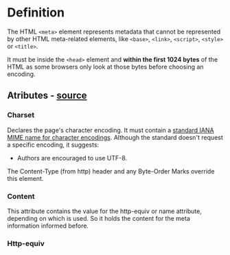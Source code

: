 # Definition

The HTML ```<meta>``` element represents metadata that cannot be represented by other HTML meta-related elements, like ```<base>```, ```<link>```, ```<script>```, ```<style>``` or ```<title>```.

It must be inside the ```<head>``` element and **within the first 1024 bytes** of the HTML as some browsers only look at those bytes before choosing an encoding.

## Atributes - [source](https://developer.mozilla.org/en-US/docs/Web/HTML/Element/meta#Attributes)

### Charset

Declares the page's character encoding. It must contain a [standard IANA MIME name for character encodings](https://www.iana.org/assignments/character-sets). Although the standard doesn't request a specific encoding, it suggests:
  * Authors are encouraged to use UTF-8.

The Content-Type (from http) header and any Byte-Order Marks override this element.

### Content

This attribute contains the value for the http-equiv or name attribute, depending on which is used. So it holds the content for the meta information informed before.

### Http-equiv
